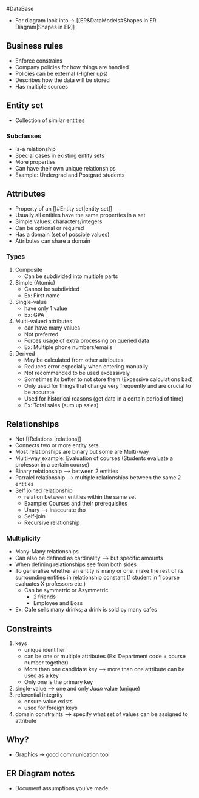 #DataBase 
- For diagram look into -> [[ER&DataModels#Shapes in ER Diagram|Shapes in ER]]
## Business rules
- Enforce constrains
- Company policies for how things are handled
- Policies can be external (Higher ups)
- Describes how the data will be stored
- Has multiple sources
## Entity set
- Collection of similar entities
### Subclasses
- Is-a relationship
- Special cases in existing entity sets
- More properties
- Can have their own unique relationships
- Example: Undergrad and Postgrad students

## Attributes
- Property of an [[#Entity set|entity set]]
- Usually all entities have the same properties in a set
- Simple values: characters/integers
- Can be optional or required
- Has a domain (set of possible values)
- Attributes can share a domain
### Types
1. Composite
	- Can be subdivided into multiple parts
1. Simple (Atomic)
	- Cannot be subdivided
	- Ex: First name
2. Single-value 
	- have only 1 value
	- Ex: GPA
3. Multi-valued attributes
	- can have many values
	- Not preferred
	- Forces usage of extra processing on queried data
	- Ex: Multiple phone numbers/emails
4.  Derived
	- May be calculated from other attributes
	- Reduces error especially when entering manually
	- Not recommended to be used excessively
	- Sometimes its better to not store them (Excessive calculations bad)
	- Only used for things that change very frequently and are crucial to be accurate
	- Used for historical reasons (get data in a certain period of time)
	- Ex: Total sales (sum up sales)
## Relationships
- Not [[Relations |relations]]
- Connects two or more entity sets
- Most relationships are binary but some are Multi-way
- Multi-way example: Evaluation of courses (Students evaluate a professor in a certain course)
- Binary relationship --> between 2 entities
- Parralel relationship --> multiple relationships between the same 2 entities
- Self joined relationship 
	- relation between entities within the same set
	- Example: Courses and their prerequisites
	- Unary  --> inaccurate tho
	- Self-join
	- Recursive relationship
### Multiplicity
- Many-Many relationships
- Can also be defined as cardinality --> but specific amounts 
- When defining relationships see from both sides 
- To generalise whether an entity is many or one, make the rest of its surrounding entities in relationship constant (1 student in 1 course evaluates X professors etc.)
  - Can be symmetric or Asymmetric 
	- 2 friends
	- Employee and Boss
- Ex: Cafe sells many drinks; a drink is sold by many cafes
## Constraints 
1. keys 
	- unique identifier 
	- can be one or multiple attributes (Ex: Department code + course number together)
	- More than one candidate key --> more than one attribute can be used as a key
	- Only one is the primary key
2. single-value --> one and only *Juan* value (unique)
3. referential integrity
	- ensure value exists
	- used for foreign keys
4. domain constraints --> specify what set of values can be assigned to attribute
## Why?
- Graphics -> good communication tool

## ER Diagram notes
- Document assumptions you've made